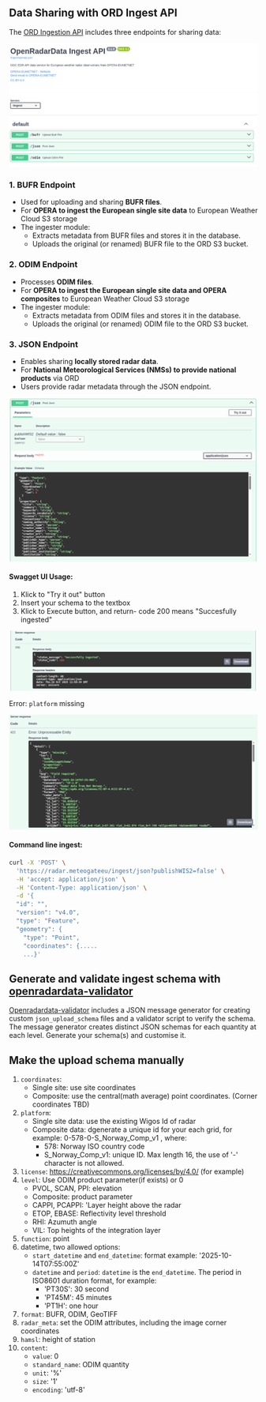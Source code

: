 
## Data Sharing with ORD Ingest API

The [ORD Ingestion API](https://radar.meteogate.eu/ingest/docs) includes three endpoints for sharing data:

![Ingest Endpoints](source/images/ORD_Ingest_endpoints.png)

### 1. BUFR Endpoint
- Used for uploading and sharing **BUFR files**.
- For **OPERA to ingest the European single site data** to European Weather Cloud S3 storage
- The ingester module:
  - Extracts metadata from BUFR files and stores it in the database.
  - Uploads the original (or renamed) BUFR file to the ORD S3 bucket.

### 2. ODIM Endpoint
- Processes **ODIM files**.
- For **OPERA to ingest the European single site data and OPERA composites** to European Weather Cloud S3 storage
- The ingester module:
  - Extracts metadata from ODIM files and stores it in the database.
  - Uploads the original (or renamed) ODIM file to the ORD S3 bucket.

### 3. JSON Endpoint
- Enables sharing **locally stored radar data**.
- For **National Meteorological Services (NMSs) to provide national products** via ORD
- Users provide radar metadata through the JSON endpoint.

![JSON Endpoint](source/images/ORD_Ingest_JSON_endpoint.png)

#### Swagget UI Usage:
1. Klick to "Try it out" button
2. Insert your schema to the textbox
3. Klick to Execute button, and return- code 200 means "Succesfully ingested" 

![Ingest Success](source/images/ORD_Ingest_Success.png)

Error: ``platform`` missing

![Ingest Error](source/images/ORD_Ingest_Error.png)

#### Command line ingest:
```bash
curl -X 'POST' \
  'https://radar.meteogateeu/ingest/json?publishWIS2=false' \
  -H 'accept: application/json' \
  -H 'Content-Type: application/json' \
  -d '{
  "id": "",
  "version": "v4.0",
  "type": "Feature",
  "geometry": {
    "type": "Point",
    "coordinates": {.....
    ...}'
```


## Generate and validate ingest schema with [openradardata-validator](https://github.com/EUMETNET/openradardata-validator)
[Openradardata-validator](https://github.com/EUMETNET/openradardata-validator) includes a JSON message generator for creating custom ``json_upload_schema`` files and a validator script to verify the schema. The message generator creates distinct JSON schemas for each quantity at each level. Generate your schema(s) and customise it.

## Make the upload schema manually
1. ``coordinates``:
    - Single site: use site coordinates
    - Composite: use the central(math average) point coordinates. (Corner coordinates TBD) 
2. ``platform``:
    - Single site data: use the existing Wigos Id of radar
    - Composite data: dgenerate a unique id for your each grid, for example: 0-578-0-S_Norway_Comp_v1 , where:
        - 578: Norway ISO country code
        - S_Norway_Comp_v1: unique ID. Max length 16, the use of '-' character is not allowed.
3. ``license``:  https://creativecommons.org/licenses/by/4.0/ (for example)
4. ``level``: Use ODIM product parameter(if exists) or 0
    - PVOL, SCAN, PPI: elevation
    - Composite: product parameter
    - CAPPI, PCAPPI: 'Layer height above the radar
    - ETOP, EBASE: Reflectivity level threshold
    - RHI: Azumuth angle
    - VIL: Top heights of the integration layer
5. ``function``: point
6. datetime, two allowed options:
    - ``start_datetime`` and ``end_datetime``: format example: '2025-10-14T07:55:00Z'
    - ``datetime`` and ``period``: ``datetime`` is the ``end_datetime``. The period in ISO8601 duration format, for example: 
        - 'PT30S': 30 second
        - 'PT45M': 45 minutes
        - 'PT1H': one hour
7. ``format``: BUFR, ODIM, GeoTIFF
8. ``radar_meta``: set the ODIM attributes, including the image corner coordinates
9. ``hamsl``: height of station
10. ``content``:
    - ``value``: 0
    - ``standard_name``: ODIM quantity
    - ``unit``: '%'
    - ``size``: '1'
    - ``encoding``: 'utf-8'




